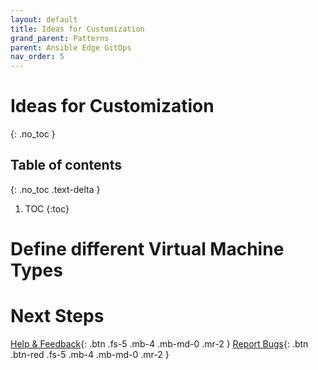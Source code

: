 ```yaml
---
layout: default
title: Ideas for Customization
grand_parent: Patterns
parent: Ansible Edge GitOps
nav_order: 5
---
```


# Ideas for Customization

{: .no_toc }

## Table of contents

{: .no_toc .text-delta }

1. TOC
{:toc}

# Define different Virtual Machine Types

# Next Steps

[Help & Feedback](https://groups.google.com/g/hybrid-cloud-patterns){: .btn .fs-5 .mb-4 .mb-md-0 .mr-2 }
[Report Bugs](https://github.com/hybrid-cloud-patterns/ansible-edge-gitops/issues){: .btn .btn-red .fs-5 .mb-4 .mb-md-0 .mr-2 }
